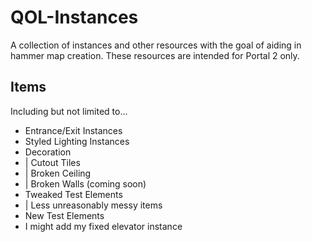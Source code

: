 # QOL-Instances
A collection of instances and other resources with the goal of aiding in hammer map creation. These resources are intended for Portal 2 only.

## Items
Including but not limited to...
- Entrance/Exit Instances
- Styled Lighting Instances
- Decoration
-    | Cutout Tiles
-    | Broken Ceiling
-    | Broken Walls (coming soon)
- Tweaked Test Elements
-    | Less unreasonably messy items
- New Test Elements
- I might add my fixed elevator instance
